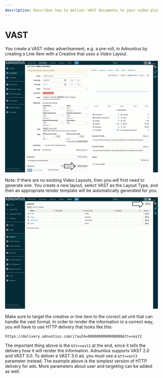```yaml
---
description: Describes how to deliver VAST documents to your video player
---
```


# VAST

You create a VAST video advertisement, e.g. a pre-roll, in Adnuntius by creating a Line Item with a Creative that uses a _Video_ Layout.

![](../../.gitbook/assets/video_creative.gif)

Note: if there are no existing Video Layouts, then you will first need to generate one. You create a new layout, select VAST as the Layout Type, and then an appropriate render template will be automatically generated for you.

![](../../.gitbook/assets/create_layout.gif)

Make sure to target the creative or line item to the correct ad unit that can handle the vast format. In order to render the information in a correct way, you will have to use HTTP delivery that looks like this:

```http
https://delivery.adnuntius.com/i?auId=0000000000000000&tt=vast2
```

The important thing above is the `&tt=vast2` at the end, since it tells the delivery how it will render the information. Adnuntius supports VAST 2.0 and VAST 3.0. To deliver a VAST 3.0 ad, you must use a `&tt=vast3` parameter instead. The example above is the simplest version of HTTP delivery for ads. More parameters about user and targeting can be added as well.

